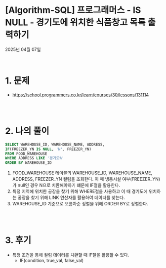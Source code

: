 # [Algorithm-SQL] 프로그래머스 - IS NULL - 경기도에 위치한 식품창고 목록 출력하기

2025년 04월 07일

<br>

# 1. 문제

- https://school.programmers.co.kr/learn/courses/30/lessons/131114

<br>
<br>

# 2. 나의 풀이

```sql
SELECT WAREHOUSE_ID, WAREHOUSE_NAME, ADDRESS,
IF(FREEZER_YN IS NULL, 'N', FREEZER_YN)
FROM FOOD_WAREHOUSE
WHERE ADDRESS LIKE '경기도%'
ORDER BY WAREHOUSE_ID
```

1. FOOD_WAREHOUSE 테이블의 WAREHOUSE_ID, WAREHOUSE_NAME, ADDRESS, FREEZER_YN 컬럼을 조회한다. 이 때 냉동시설 여부(FREEZER_YN)가 null인 경우 N으로 치환해야하기 떄문에 IF절을 활용한다.
2. 특정 지역에 위치한 공장을 찾기 위해 WHERE절을 사용하고 이 때 경기도에 위치하는 공장을 찾기 위해 LINK 연산자를 활용하여 데이터를 찾는다.
3. WAREHOUSE_ID 기준으로 오름차순 정렬을 위해 ORDER BY로 정렬한다.

<br>
<br>

# 3. 후기

- 특정 조건을 통해 컬럼 데이터를 치환할 때 IF절을 활용할 수 있다.
  - IF(condition, true_val, false_val)

<br>
